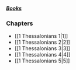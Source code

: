 ##### *[Books](--%20Bible%20--.md)*

### Chapters
- [[1 Thessalonians 1|1]]
- [[1 Thessalonians 2|2]]
- [[1 Thessalonians 3|3]]
- [[1 Thessalonians 4|4]]
- [[1 Thessalonians 5|5]]
